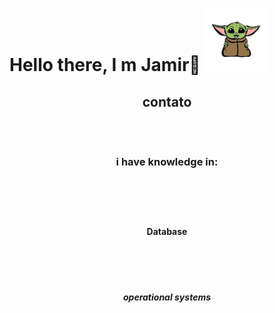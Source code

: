 <h1>
    <p align=left>
        Hello there, I m Jamir🖖
        <img src="Imagens/yoda.png" width=100px>
    </p>

</h1>

<h2>
    <p align=center>
        contato<br><br>
        <img src="https://img.shields.io/badge/WhatsApp-25D366?style=for-the-badge&logo=whatsapp&logoColor=white" alt="">
        <img src="https://img.shields.io/badge/Gmail-D14836?style=for-the-badge&logo=gmail&logoColor=white" alt="">
        <img src="https://img.shields.io/badge/LinkedIn-0077B5?style=for-the-badge&logo=linkedin&logoColor=white" alt="">
        <img src="https://img.shields.io/badge/GitHub-100000?style=for-the-badge&logo=github&logoColor=white" alt="">
    </p>

</h2>
<h3 align=center>
    i have knowledge in:<br><br>
    <img src="https://img.shields.io/badge/Python-3776AB?style=for-the-badge&logo=python&logoColor=white" alt="">
    <img src="https://img.shields.io/badge/HTML-239120?style=for-the-badge&logo=html5&logoColor=white" alt="">
    <img src="https://img.shields.io/badge/CSS-239120?&style=for-the-badge&logo=css3&logoColor=white" alt="">
    <img src="https://img.shields.io/badge/JavaScript-F7DF1E?style=for-the-badge&logo=javascript&logoColor=black" alt="">
    <img src="https://img.shields.io/badge/Node.js-43853D?style=for-the-badge&logo=node.js&logoColor=white" alt="">
</h3>
<h4 align=center>
    <br><br>Database <br><br>
    <img src="https://img.shields.io/badge/Java-ED8B00?style=for-the-badge&logo=java&logoColor=white" alt="">
    <img src="https://img.shields.io/badge/MariaDB-01529E?style=for-the-badge&logo=mariadb&logoColor=white" alt="">
    <img src="https://img.shields.io/badge/MySQL-00000F?style=for-the-badge&logo=mysql&logoColor=white" alt="">
    <img src="https://img.shields.io/badge/Microsoft_SQL_Server-CC2927?style=for-the-badge&logo=microsoft-sql-server&
        logoColor=white" alt="">
</h4>
<h5 align=center>
    <br><br> operational systems<br><br>
    <img src="https://img.shields.io/badge/Linux-E34F26?style=for-the-badge&logo=linux&logoColor=black" alt="">
    <img src="https://img.shields.io/badge/Windows-017AD7?style=for-the-badge&logo=windows&logoColor=white" alt="">
</h5>